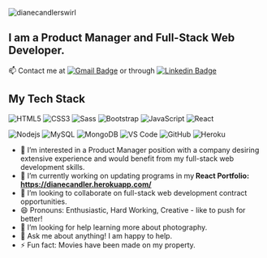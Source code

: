 ![dianecandlerswirl](https://user-images.githubusercontent.com/63519355/97909430-d0cfed00-1d0d-11eb-8b1e-b7028505c4d7.JPG)
## I am a Product Manager and Full-Stack Web Developer. 

📫 Contact me at [![Gmail Badge](https://img.shields.io/badge/-Gmail-c14438?style=flat-square&logo=Gmail&logoColor=white&link=mailto:dianedcandler@gmail.com)](mailto:dianedcandler@gmail.com) or through [![Linkedin Badge](https://img.shields.io/badge/-LinkedIn-blue?style=flat-square&logo=Linkedin&logoColor=white&link=https://www.linkedin.com/in/diane-candler-centraltexas/)](https://www.linkedin.com/in/diane-candler-centraltexas/)



## My Tech Stack

![HTML5](https://img.shields.io/badge/-HTML5-%23E44D27?style=flat-square&logo=html5&logoColor=ffffff)
![CSS3](https://img.shields.io/badge/-CSS3-%231572B6?style=flat-square&logo=css3)
![Sass](https://img.shields.io/badge/-Sass-%23CC6699?style=flat-square&logo=sass&logoColor=ffffff)
![Bootstrap](https://img.shields.io/badge/-Bootstrap-563D7C?style=flat-square&logo=bootstrap)
![JavaScript](https://img.shields.io/badge/-JavaScript-%23F7DF1C?style=flat-square&logo=javascript&logoColor=000000&labelColor=%23F7DF1C&color=%23FFCE5A)
![React](https://img.shields.io/badge/-React-%23282C34?style=flat-square&logo=react)

![Nodejs](https://img.shields.io/badge/-Nodejs-black?style=flat-square&logo=Node.js)
![MySQL](https://img.shields.io/badge/-MySQL-black?style=flat-square&logo=mysql&logoColor=white)
![MongoDB](https://img.shields.io/badge/-MongoDB-black?style=flat-square&logo=mongodb)
![VS Code](https://img.shields.io/badge/-VSCode-%23007ACC?style=flat-square&logo=visual-studio-code)
![GitHub](https://img.shields.io/badge/-GitHub-181717?style=flat-square&logo=github)
![Heroku](https://img.shields.io/badge/-Heroku-430098?style=flat-square&logo=heroku)


- 🌱 I’m interested in a Product Manager position with a company desiring extensive experience and would benefit from my full-stack web development skills.
- 🔭 I’m currently working on updating programs in my<strong> React Portfolio:  https://dianecandler.herokuapp.com/ </strong>
- 👯 I’m looking to collaborate on full-stack web development contract opportunities.
- 😄 Pronouns: Enthusiastic, Hard Working, Creative - like to push for better!
- 🤔 I’m looking for help learning more about photography.
- 💬 Ask me about anything!  I am happy to help.
- ⚡ Fun fact: Movies have been made on my property.


<!--
**dianecandler/dianecandler** is a ✨ _special_ ✨ repository because its `README.md` (this file) appears on your GitHub profile.
-->
<!-- 
![Webpack](https://img.shields.io/badge/-Webpack-%232C3A42?style=flat-square&logo=webpack)
![ESlint](https://img.shields.io/badge/-ESLint-%234B32C3?style=flat-square&logo=eslint)
![Docker](https://img.shields.io/badge/-Docker-black?style=flat-square&logo=docker)
![GraphQL](https://img.shields.io/badge/-GraphQL-E10098?style=flat-square&logo=graphql)
![PostgreSQL](https://img.shields.io/badge/-PostgreSQL-336791?style=flat-square&logo=postgresql)

![Google Cloud](https://img.shields.io/badge/Google%20Cloud-black?style=flat-square&logo=google-cloud)
![Amazon AWS](https://img.shields.io/badge/Amazon%20AWS-232F3E?style=flat-square&logo=amazon-aws)
![Webpack](https://img.shields.io/badge/-Webpack-%232C3A42?style=flat-square&logo=webpack)
![ESlint](https://img.shields.io/badge/-ESLint-%234B32C3?style=flat-square&logo=eslint)
![VS Code](https://img.shields.io/badge/-VSCode-%23007ACC?style=flat-square&logo=visual-studio-code)
[![GitHub](https://img.shields.io/badge/-GitHub-181717?style=flat-square&logo=github)
![Heroku](https://img.shields.io/badge/-Heroku-430098?style=flat-square&logo=heroku)
![Amazon AWS](https://img.shields.io/badge/Amazon%20AWS-232F3E?style=flat-square&logo=amazon-aws)
---

-->
